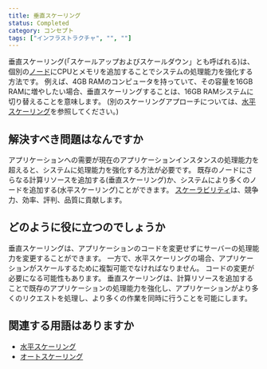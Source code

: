 ```yaml
---
title: 垂直スケーリング
status: Completed
category: コンセプト
tags: ["インフラストラクチャ", "", ""]
---
```


垂直スケーリング(「スケールアップおよびスケールダウン」とも呼ばれる)は、個別の[ノード](/ja/nodes/)にCPUとメモリを追加することでシステムの処理能力を強化する方法です。
例えば、4GB RAMのコンピュータを持っていて、その容量を16GB RAMに増やしたい場合、垂直スケーリングすることは、16GB RAMシステムに切り替えることを意味します。
(別のスケーリングアプローチについては、[水平スケーリング](/ja/horizontal-scaling/)を参照してください。)

## 解決すべき問題はなんですか

アプリケーションへの需要が現在のアプリケーションインスタンスの処理能力を超えると、システムに処理能力を強化する方法が必要です。
既存のノードにさらなる計算リソースを追加する(垂直スケーリング)か、システムにより多くのノードを追加する(水平スケーリング)ことができます。
[スケーラビリティ](/ja/scalability/)は、競争力、効率、評判、品質に貢献します。

## どのように役に立つのでしょうか

垂直スケーリングは、アプリケーションのコードを変更せずにサーバーの処理能力を変更することができます。
一方で、水平スケーリングの場合、アプリケーションがスケールするために複製可能でなければなりません。
コードの変更が必要になる可能性もあります。
垂直スケーリングは、計算リソースを追加することで既存のアプリケーションの処理能力を強化し、アプリケーションがより多くのリクエストを処理し、より多くの作業を同時に行うことを可能にします。

## 関連する用語はありますか

* [水平スケーリング](/ja/horizontal-scaling/)
* [オートスケーリング](/ja/auto-scaling/)
